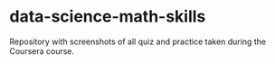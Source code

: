 # data-science-math-skills
Repository with screenshots of all quiz and practice taken during the Coursera course. 
